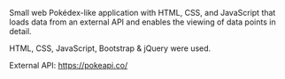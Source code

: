 Small web Pokédex-like application with HTML, CSS, and JavaScript that loads data from an external API and enables the viewing of data points in detail.

HTML, CSS, JavaScript, Bootstrap & jQuery were used.

External API: https://pokeapi.co/